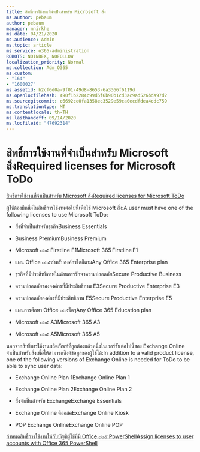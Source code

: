 ```yaml
---
title: สิทธิ์การใช้งานที่จำเป็นสำหรับ Microsoft สิ่ง
ms.author: pebaum
author: pebaum
manager: mnirkhe
ms.date: 04/21/2020
ms.audience: Admin
ms.topic: article
ms.service: o365-administration
ROBOTS: NOINDEX, NOFOLLOW
localization_priority: Normal
ms.collection: Adm_O365
ms.custom:
- "164"
- "1600027"
ms.assetid: b2cf6d0a-9f01-49d8-8653-6a3366f6119d
ms.openlocfilehash: 490f1b2284c99d5f6b90b1cd3ac9ad526bda97d2
ms.sourcegitcommit: c6692ce0fa1358ec3529e59ca0ecdfdea4cdc759
ms.translationtype: MT
ms.contentlocale: th-TH
ms.lasthandoff: 09/14/2020
ms.locfileid: "47692314"
---
```

# <a name="required-licenses-for-microsoft-todo"></a><span data-ttu-id="c3bb6-102">สิทธิ์การใช้งานที่จำเป็นสำหรับ Microsoft สิ่ง</span><span class="sxs-lookup"><span data-stu-id="c3bb6-102">Required licenses for Microsoft ToDo</span></span>

[<span data-ttu-id="c3bb6-103">สิทธิ์การใช้งานที่จำเป็นสำหรับ Microsoft สิ่ง</span><span class="sxs-lookup"><span data-stu-id="c3bb6-103">Required licenses for Microsoft ToDo</span></span>](https://support.office.com/article/381e9d1b-c500-49b5-973e-890fd86528d7.aspx)
  
<span data-ttu-id="c3bb6-104">ผู้ใช้ต้องมีหนึ่งในสิทธิ์การใช้งานต่อไปนี้เพื่อใช้ Microsoft สิ่ง:</span><span class="sxs-lookup"><span data-stu-id="c3bb6-104">A user must have one of the following licenses to use Microsoft ToDo:</span></span>
  
- <span data-ttu-id="c3bb6-105">สิ่งที่จำเป็นสำหรับธุรกิจ</span><span class="sxs-lookup"><span data-stu-id="c3bb6-105">Business Essentials</span></span>

- <span data-ttu-id="c3bb6-106">Business Premium</span><span class="sxs-lookup"><span data-stu-id="c3bb6-106">Business Premium</span></span>

- <span data-ttu-id="c3bb6-107">Microsoft ๓๖๕ Firstline F1</span><span class="sxs-lookup"><span data-stu-id="c3bb6-107">Microsoft 365 Firstline F1</span></span>

- <span data-ttu-id="c3bb6-108">แผน Office ๓๖๕สำหรับองค์กรใดก็ตาม</span><span class="sxs-lookup"><span data-stu-id="c3bb6-108">Any Office 365 Enterprise plan</span></span>

- <span data-ttu-id="c3bb6-109">ธุรกิจที่มีประสิทธิภาพในด้านการรักษาความปลอดภัย</span><span class="sxs-lookup"><span data-stu-id="c3bb6-109">Secure Productive Business</span></span>

- <span data-ttu-id="c3bb6-110">ความปลอดภัยขององค์กรที่มีประสิทธิภาพ E3</span><span class="sxs-lookup"><span data-stu-id="c3bb6-110">Secure Productive Enterprise E3</span></span>

- <span data-ttu-id="c3bb6-111">ความปลอดภัยองค์กรที่มีประสิทธิภาพ E5</span><span class="sxs-lookup"><span data-stu-id="c3bb6-111">Secure Productive Enterprise E5</span></span>

- <span data-ttu-id="c3bb6-112">แผนการศึกษา Office ๓๖๕ใดๆ</span><span class="sxs-lookup"><span data-stu-id="c3bb6-112">Any Office 365 Education plan</span></span>

- <span data-ttu-id="c3bb6-113">Microsoft ๓๖๕ A3</span><span class="sxs-lookup"><span data-stu-id="c3bb6-113">Microsoft 365 A3</span></span>

- <span data-ttu-id="c3bb6-114">Microsoft ๓๖๕ A5</span><span class="sxs-lookup"><span data-stu-id="c3bb6-114">Microsoft 365 A5</span></span>

<span data-ttu-id="c3bb6-115">นอกจากสิทธิ์การใช้งานผลิตภัณฑ์ที่ถูกต้องแล้วหนึ่งในเวอร์ชันต่อไปนี้ของ Exchange Online จำเป็นสำหรับสิ่งเพื่อให้สามารถซิงค์ข้อมูลของผู้ใช้ได้:</span><span class="sxs-lookup"><span data-stu-id="c3bb6-115">In addition to a valid product license, one of the following versions of Exchange Online is needed for ToDo to be able to sync user data:</span></span>
  
- <span data-ttu-id="c3bb6-116">Exchange Online Plan 1</span><span class="sxs-lookup"><span data-stu-id="c3bb6-116">Exchange Online Plan 1</span></span>

- <span data-ttu-id="c3bb6-117">Exchange Online Plan 2</span><span class="sxs-lookup"><span data-stu-id="c3bb6-117">Exchange Online Plan 2</span></span>

- <span data-ttu-id="c3bb6-118">สิ่งจำเป็นสำหรับ Exchange</span><span class="sxs-lookup"><span data-stu-id="c3bb6-118">Exchange Essentials</span></span>

- <span data-ttu-id="c3bb6-119">Exchange Online คีออสค์</span><span class="sxs-lookup"><span data-stu-id="c3bb6-119">Exchange Online Kiosk</span></span>

- <span data-ttu-id="c3bb6-120">POP Exchange Online</span><span class="sxs-lookup"><span data-stu-id="c3bb6-120">Exchange Online POP</span></span>

[<span data-ttu-id="c3bb6-121">กำหนดสิทธิ์การใช้งานให้กับบัญชีผู้ใช้ที่มี Office ๓๖๕ PowerShell</span><span class="sxs-lookup"><span data-stu-id="c3bb6-121">Assign licenses to user accounts with Office 365 PowerShell</span></span>](https://docs.microsoft.com/office365/enterprise/powershell/assign-licenses-to-user-accounts-with-office-365-powershell )
  